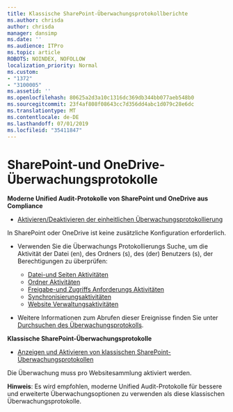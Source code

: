 ```yaml
---
title: Klassische SharePoint-Überwachungsprotokollberichte
ms.author: chrisda
author: chrisda
manager: dansimp
ms.date: ''
ms.audience: ITPro
ms.topic: article
ROBOTS: NOINDEX, NOFOLLOW
localization_priority: Normal
ms.custom:
- "1372"
- "3100005"
ms.assetid: ''
ms.openlocfilehash: 80625a2d3a10c1316dc369db344bb077aeb548b0
ms.sourcegitcommit: 23f4af808f08643cc7d356dd4abc1d079c28e6dc
ms.translationtype: MT
ms.contentlocale: de-DE
ms.lasthandoff: 07/01/2019
ms.locfileid: "35411847"
---
```

# <a name="sharepoint-and-onedrive-audit-logs"></a>SharePoint-und OneDrive-Überwachungsprotokolle

**Moderne Unified Audit-Protokolle von SharePoint und OneDrive aus Compliance**

- [Aktivieren/Deaktivieren der einheitlichen Überwachungsprotokollierung](https://docs.microsoft.com/en-us/office365/securitycompliance/turn-audit-log-search-on-or-off) 

In SharePoint oder OneDrive ist keine zusätzliche Konfiguration erforderlich.

- Verwenden Sie die Überwachungs Protokollierungs Suche, um die Aktivität der Datei (en), des Ordners (s), des (der) Benutzers (s), der Berechtigungen zu überprüfen:

    - [Datei-und Seiten Aktivitäten](https://docs.microsoft.com/en-us/office365/securitycompliance/search-the-audit-log-in-security-and-compliance)
    - [Ordner Aktivitäten](https://docs.microsoft.com/en-us/office365/securitycompliance/search-the-audit-log-in-security-and-compliance#folder-activities)
    - [Freigabe-und Zugriffs Anforderungs Aktivitäten](https://docs.microsoft.com/en-us/office365/securitycompliance/search-the-audit-log-in-security-and-compliance#sharing-and-access-request-activities)
    - [Synchronisierungsaktivitäten](https://docs.microsoft.com/en-us/office365/securitycompliance/search-the-audit-log-in-security-and-compliance#synchronization-activities)
    - [Website Verwaltungsaktivitäten](https://docs.microsoft.com/en-us/office365/securitycompliance/search-the-audit-log-in-security-and-compliance#site-administration-activities)
- Weitere Informationen zum Abrufen dieser Ereignisse finden Sie unter [Durchsuchen des Überwachungsprotokolls](https://docs.microsoft.com/office365/securitycompliance/search-the-audit-log-in-security-and-compliance#search-the-audit-log).

**Klassische SharePoint-Überwachungsprotokolle**

- [Anzeigen und Aktivieren von klassischen SharePoint-Überwachungsprotokollen](https://support.office.com/en-us/article/view-audit-log-reports-b37c5869-1b47-4a82-a30d-ea20070fe527)

Die Überwachung muss pro Websitesammlung aktiviert werden. 

**Hinweis**: Es wird empfohlen, moderne Unified Audit-Protokolle für bessere und erweiterte Überwachungsoptionen zu verwenden als diese klassischen Überwachungsprotokolle.

